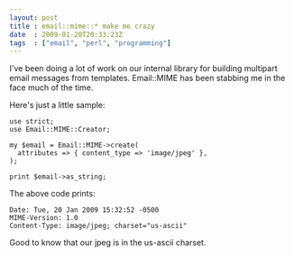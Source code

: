 ```yaml
---
layout: post
title : email::mime::* make me crazy
date  : 2009-01-20T20:33:23Z
tags  : ["email", "perl", "programming"]
---
```

I've been doing a lot of work on our internal library for building multipart
email messages from templates.  Email::MIME has been stabbing me in the face
much of the time.

Here's just a little sample:

    use strict;
    use Email::MIME::Creator;

    my $email = Email::MIME->create(
      attributes => { content_type => 'image/jpeg' },
    );

    print $email->as_string;

The above code prints:

    Date: Tue, 20 Jan 2009 15:32:52 -0500
    MIME-Version: 1.0
    Content-Type: image/jpeg; charset="us-ascii"

Good to know that our jpeg is in the us-ascii charset.

